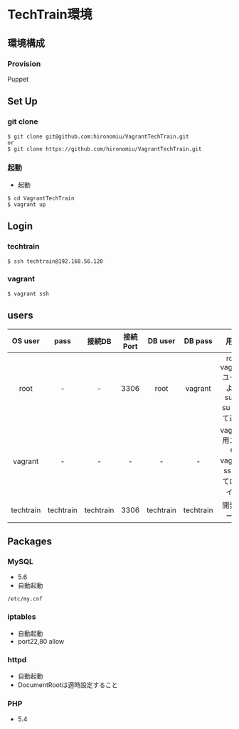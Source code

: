TechTrain環境
===================================

## 環境構成
### Provision 
Puppet
## Set Up 
### git clone
```
$ git clone git@github.com:hironomiu/VagrantTechTrain.git
or
$ git clone https://github.com/hironomiu/VagrantTechTrain.git 
```
### 起動

- 起動

```
$ cd VagrantTechTrain  
$ vagrant up  
```

## Login
### techtrain
```
$ ssh techtrain@192.168.56.120
```
### vagrant
```
$ vagrant ssh
```
## users

| OS user | pass | 接続DB | 接続Port |  DB user |  DB pass | 用途 |
|:-----------:|:------------:|:------------:|:------------:|:------------:|:------------:|:------------:|
| root | - | - | 3306 |  root | vagrant | root vagrantユーザより sudo su -にて遷移|
| vagrant | - | - | - | - | - | vagrant用ユーザ vagrant sshにてログイン|
| techtrain | techtrain | techtrain | 3306 | techtrain | techtrain | 開発ユーザ |

## Packages   
### MySQL
- 5.6
- 自動起動
```
/etc/my.cnf
```
 
### iptables
- 自動起動
- port22,80 allow

### httpd
- 自動起動
- DocumentRootは適時設定すること

### PHP
- 5.4
